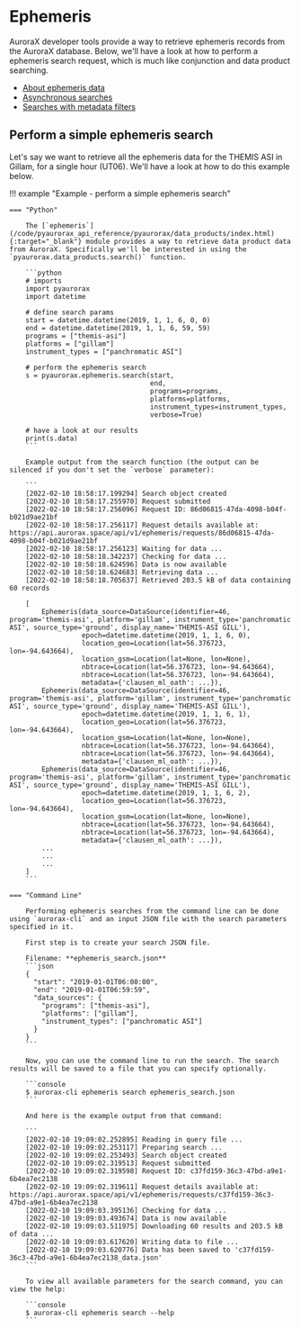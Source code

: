 # Ephemeris

AuroraX developer tools provide a way to retrieve ephemeris records from the AuroraX database. Below, we'll have a look at how to perform a ephemeris search request, which is much like conjunction and data product searching.

* [About ephemeris data](/about_the_data/categories/#ephemeris)
* [Asynchronous searches](/code/advanced_usage/asynchronous_search/)
* [Searches with metadata filters](/code/advanced_usage/searches_with_metadata_filters/)

## Perform a simple ephemeris search

Let's say we want to retrieve all the ephemeris data for the THEMIS ASI in Gillam, for a single hour (UT06). We'll have a look at how to do this example below.

!!! example "Example - perform a simple ephemeris search"

    === "Python"

        The [`ephemeris`](/code/pyaurorax_api_reference/pyaurorax/data_products/index.html){:target="_blank"} module provides a way to retrieve data product data from AuroraX. Specifically we'll be interested in using the `pyaurorax.data_products.search()` function.

        ```python
        # imports
        import pyaurorax
        import datetime

        # define search params
        start = datetime.datetime(2019, 1, 1, 6, 0, 0)
        end = datetime.datetime(2019, 1, 1, 6, 59, 59)
        programs = ["themis-asi"]
        platforms = ["gillam"]
        instrument_types = ["panchromatic ASI"]

        # perform the ephemeris search
        s = pyaurorax.ephemeris.search(start,
                                       end,
                                       programs=programs,
                                       platforms=platforms,
                                       instrument_types=instrument_types,
                                       verbose=True)

        # have a look at our results
        print(s.data)
        ```

        Example output from the search function (the output can be silenced if you don't set the `verbose` parameter):

        ```
        [2022-02-10 18:58:17.199294] Search object created
        [2022-02-10 18:58:17.255970] Request submitted
        [2022-02-10 18:58:17.256096] Request ID: 86d06815-47da-4098-b04f-b021d9ae21bf
        [2022-02-10 18:58:17.256117] Request details available at: https://api.aurorax.space/api/v1/ephemeris/requests/86d06815-47da-4098-b04f-b021d9ae21bf
        [2022-02-10 18:58:17.256123] Waiting for data ...
        [2022-02-10 18:58:18.342237] Checking for data ...
        [2022-02-10 18:58:18.624596] Data is now available
        [2022-02-10 18:58:18.624683] Retrieving data ...
        [2022-02-10 18:58:18.705637] Retrieved 203.5 kB of data containing 60 records

        [
            Ephemeris(data_source=DataSource(identifier=46, program='themis-asi', platform='gillam', instrument_type='panchromatic ASI', source_type='ground', display_name='THEMIS-ASI GILL'),
                      epoch=datetime.datetime(2019, 1, 1, 6, 0), 
                      location_geo=Location(lat=56.376723, lon=-94.643664), 
                      location_gsm=Location(lat=None, lon=None), 
                      nbtrace=Location(lat=56.376723, lon=-94.643664), 
                      nbtrace=Location(lat=56.376723, lon=-94.643664), 
                      metadata={'clausen_ml_oath': ...}),
            Ephemeris(data_source=DataSource(identifier=46, program='themis-asi', platform='gillam', instrument_type='panchromatic ASI', source_type='ground', display_name='THEMIS-ASI GILL'),
                      epoch=datetime.datetime(2019, 1, 1, 6, 1), 
                      location_geo=Location(lat=56.376723, lon=-94.643664), 
                      location_gsm=Location(lat=None, lon=None), 
                      nbtrace=Location(lat=56.376723, lon=-94.643664), 
                      nbtrace=Location(lat=56.376723, lon=-94.643664), 
                      metadata={'clausen_ml_oath': ...}),
            Ephemeris(data_source=DataSource(identifier=46, program='themis-asi', platform='gillam', instrument_type='panchromatic ASI', source_type='ground', display_name='THEMIS-ASI GILL'),
                      epoch=datetime.datetime(2019, 1, 1, 6, 2), 
                      location_geo=Location(lat=56.376723, lon=-94.643664), 
                      location_gsm=Location(lat=None, lon=None), 
                      nbtrace=Location(lat=56.376723, lon=-94.643664), 
                      nbtrace=Location(lat=56.376723, lon=-94.643664), 
                      metadata={'clausen_ml_oath': ...}),
            ...
            ...
            ...
        ]
        ```

    === "Command Line"

        Performing ephemeris searches from the command line can be done using `aurorax-cli` and an input JSON file with the search parameters specified in it.

        First step is to create your search JSON file.

        Filename: **ephemeris_search.json**
        ```json
        {
          "start": "2019-01-01T06:00:00",
          "end": "2019-01-01T06:59:59",
          "data_sources": {
            "programs": ["themis-asi"],
            "platforms": ["gillam"],
            "instrument_types": ["panchromatic ASI"]
          }
        }
        ```

        Now, you can use the command line to run the search. The search results will be saved to a file that you can specify optionally.

        ```console
        $ aurorax-cli ephemeris search ephemeris_search.json
        ```

        And here is the example output from that command:

        ```
        [2022-02-10 19:09:02.252895] Reading in query file ...
        [2022-02-10 19:09:02.253117] Preparing search ...
        [2022-02-10 19:09:02.253493] Search object created
        [2022-02-10 19:09:02.319513] Request submitted
        [2022-02-10 19:09:02.319598] Request ID: c37fd159-36c3-47bd-a9e1-6b4ea7ec2138
        [2022-02-10 19:09:02.319611] Request details available at: https://api.aurorax.space/api/v1/ephemeris/requests/c37fd159-36c3-47bd-a9e1-6b4ea7ec2138
        [2022-02-10 19:09:03.395136] Checking for data ...
        [2022-02-10 19:09:03.493674] Data is now available
        [2022-02-10 19:09:03.511975] Downloading 60 results and 203.5 kB of data ...
        [2022-02-10 19:09:03.617620] Writing data to file ...
        [2022-02-10 19:09:03.620776] Data has been saved to 'c37fd159-36c3-47bd-a9e1-6b4ea7ec2138_data.json'
        ```

        To view all available parameters for the search command, you can view the help:

        ```console
        $ aurorax-cli ephemeris search --help
        ```
